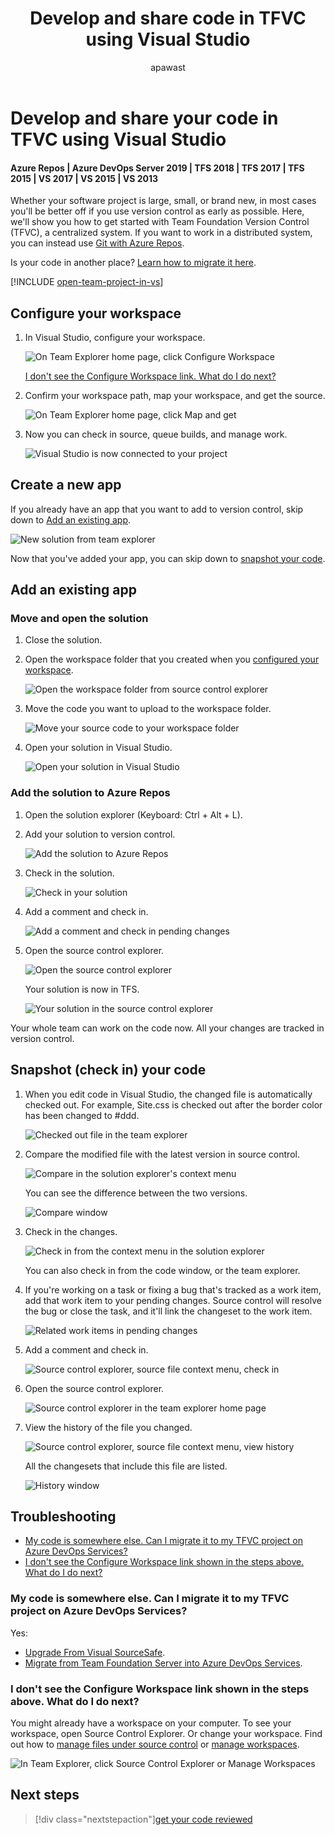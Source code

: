 ﻿---
title: Develop and share code in TFVC using Visual Studio
titleSuffix: Azure Repos
description: Share code in Team Foundation Version Control using Visual Studio
ms.assetid: 108544c0-c29e-4b3b-9a39-4573cf4a71dc
toc: show
ms.technology: devops-code-tfvc
ms.author: apawast
author: apawast
ms.topic: quickstart
ms.date: 08/10/2016
monikerRange: '>= tfs-2015'
---

# Develop and share your code in TFVC using Visual Studio

#### Azure Repos | Azure DevOps Server 2019 | TFS 2018 | TFS 2017 | TFS 2015 | VS 2017 | VS 2015 | VS 2013

Whether your software project is large, small, or brand new,
in most cases you'll be better off if you use version control
as early as possible.
Here, we'll show you how to get started with
Team Foundation Version Control (TFVC), a centralized system.
If you want to work in a distributed system,
you can instead use [Git with Azure Repos](../../repos/git/share-your-code-in-git-vs.md).

Is your code in another place? [Learn how to migrate it here](#migrate).

[!INCLUDE [open-team-project-in-vs](includes/open-team-project-in-vs.md)]

<a name="workspace"></a>

## Configure your workspace

1.  In Visual Studio, configure your workspace.

    ![On Team Explorer home page, click Configure Workspace](media/share-your-code-in-tfvc-vs/ConfigureWorkspace.png)

    [I don't see the Configure Workspace link. What do I do next?](#workspace_exists)

2.  Confirm your workspace path, map your workspace, and get the source.

    ![On Team Explorer home page, click Map and get](media/share-your-code-in-tfvc-vs/MapAndGet.png)

3.  Now you can check in source, queue builds, and manage work.

    ![Visual Studio is now connected to your project](media/share-your-code-in-tfvc-vs/MapWorkspaceSuccess.png)

## Create a new app

If you already have an app that you want to add to version control,
skip down to [Add an existing app](#app_add).

![New solution from team explorer](media/share-your-code-in-tfvc-vs/team-explorer-new-solution.png)

Now that you've added your app, you can skip down to
[snapshot your code](#snapshot).

<a name="app_add"></a>

## Add an existing app

### Move and open the solution

1.  Close the solution.

2.  Open the workspace folder that you created when you [configured your workspace](#workspace).

    ![Open the workspace folder from source control explorer](media/share-your-code-in-tfvc-vs/open-workspace-folder-from-source-control-explorer.png)

3.  Move the code you want to upload to the workspace folder.

    ![Move your source code to your workspace folder](media/share-your-code-in-tfvc-vs/IC689415.png)

4.  Open your solution in Visual Studio.

    ![Open your solution in Visual Studio](media/share-your-code-in-tfvc-vs/open-solution-from-team-explorer-home.png)

### Add the solution to Azure Repos

1.  Open the solution explorer (Keyboard: Ctrl + Alt + L).

2.  Add your solution to version control.

    ![Add the solution to Azure Repos](media/share-your-code-in-tfvc-vs/IC682953.png)

3.  Check in the solution.

    ![Check in your solution](media/share-your-code-in-tfvc-vs/IC682954.png)

4.  Add a comment and check in.

    ![Add a comment and check in pending changes](media/share-your-code-in-tfvc-vs/IC685248.png)

5.  Open the source control explorer.

    ![Open the source control explorer](media/share-your-code-in-tfvc-vs/IC682140.png)

    Your solution is now in TFS.

    ![Your solution in the source control explorer](media/share-your-code-in-tfvc-vs/IC689416.png)

Your whole team can work on the code now. All your changes are tracked in version control.

<a name="snapshot"></a>

## Snapshot (check in) your code

1.  When you edit code in Visual Studio, the changed file is automatically checked out. For example, Site.css is checked out after the border color has been changed to #ddd.

    ![Checked out file in the team explorer](media/share-your-code-in-tfvc-vs/IC682155.png)

2.  Compare the modified file with the latest version in source control.

    ![Compare in the solution explorer's context menu](media/share-your-code-in-tfvc-vs/IC682955.png)

    You can see the difference between the two versions.

    ![Compare window](media/share-your-code-in-tfvc-vs/IC682157.png)

3.  Check in the changes.

    ![Check in from the context menu in the solution explorer](media/share-your-code-in-tfvc-vs/IC682956.png)

    You can also check in from the code window, or the team explorer.

4.  If you're working on a task or fixing a bug that's tracked as a work item, add that work item to your pending changes. Source control will resolve the bug or close the task, and it'll link the changeset to the work item.

    ![Related work items in pending changes](media/share-your-code-in-tfvc-vs/IC682159.png)

5.  Add a comment and check in.

    ![Source control explorer, source file context menu, check in](media/share-your-code-in-tfvc-vs/IC685249.png)

6.  Open the source control explorer.

    ![Source control explorer in the team explorer home page](media/share-your-code-in-tfvc-vs/IC682161.png)

7.  View the history of the file you changed.

    ![Source control explorer, source file context menu, view history](media/share-your-code-in-tfvc-vs/IC682957.png)

    All the changesets that include this file are listed.

    ![History window](media/share-your-code-in-tfvc-vs/IC682163.png)

## Troubleshooting

- [My code is somewhere else. Can I migrate it to my TFVC project on Azure DevOps Services?](#my-code-is-somewhere-else-can-i-migrate-it-to-my-tfvc-project-on-azure-devops-services)
- [I don't see the Configure Workspace link shown in the steps above. What do I do next?](#i-dont-see-the-configure-workspace-link-shown-in-the-steps-above-what-do-i-do-next)

<a name="migrate"></a>

### My code is somewhere else. Can I migrate it to my TFVC project on Azure DevOps Services?

Yes:

- [Upgrade From Visual SourceSafe](https://msdn.microsoft.com/library/ms253060).
- [Migrate from Team Foundation Server into Azure DevOps Services](../../migrate/migrate-from-tfs.md).

<a name="workspace_exists"></a>

### I don't see the Configure Workspace link shown in the steps above. What do I do next?

You might already have a workspace on your computer. To see your workspace, open Source
Control Explorer. Or change your workspace. Find out how to [manage files under
source control](https://msdn.microsoft.com/library/ms181370.aspx) or
[manage workspaces](https://msdn.microsoft.com/library/ms181383.aspx).

![In Team Explorer, click Source Control Explorer or Manage Workspaces](media/share-your-code-in-tfvc-vs/OpenSCE_ManageWorkspaces.png)

## Next steps

> [!div class="nextstepaction"][get your code reviewed](get-code-reviewed-vs.md)
